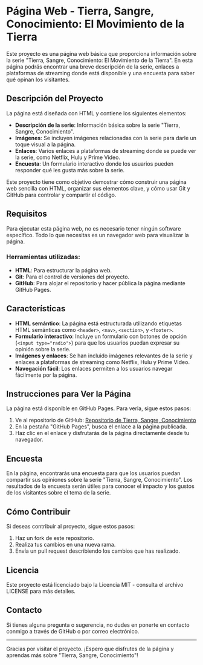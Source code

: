 # Página Web - Tierra, Sangre, Conocimiento: El Movimiento de la Tierra

Este proyecto es una página web básica que proporciona información sobre la serie "Tierra, Sangre, Conocimiento: El Movimiento de la Tierra". En esta página podrás encontrar una breve descripción de la serie, enlaces a plataformas de streaming donde está disponible y una encuesta para saber qué opinan los visitantes.

## Descripción del Proyecto

La página está diseñada con HTML y contiene los siguientes elementos:
- **Descripción de la serie**: Información básica sobre la serie "Tierra, Sangre, Conocimiento".
- **Imágenes**: Se incluyen imágenes relacionadas con la serie para darle un toque visual a la página.
- **Enlaces**: Varios enlaces a plataformas de streaming donde se puede ver la serie, como Netflix, Hulu y Prime Video.
- **Encuesta**: Un formulario interactivo donde los usuarios pueden responder qué les gusta más sobre la serie.

Este proyecto tiene como objetivo demostrar cómo construir una página web sencilla con HTML, organizar sus elementos clave, y cómo usar Git y GitHub para controlar y compartir el código.

## Requisitos

Para ejecutar esta página web, no es necesario tener ningún software específico. Todo lo que necesitas es un navegador web para visualizar la página.

### Herramientas utilizadas:
- **HTML**: Para estructurar la página web.
- **Git**: Para el control de versiones del proyecto.
- **GitHub**: Para alojar el repositorio y hacer pública la página mediante GitHub Pages.

## Características

- **HTML semántico**: La página está estructurada utilizando etiquetas HTML semánticas como `<header>`, `<nav>`, `<section>`, y `<footer>`.
- **Formulario interactivo**: Incluye un formulario con botones de opción (`<input type="radio">`) para que los usuarios puedan expresar su opinión sobre la serie.
- **Imágenes y enlaces**: Se han incluido imágenes relevantes de la serie y enlaces a plataformas de streaming como Netflix, Hulu y Prime Video.
- **Navegación fácil**: Los enlaces permiten a los usuarios navegar fácilmente por la página.

## Instrucciones para Ver la Página

La página está disponible en GitHub Pages. Para verla, sigue estos pasos:

1. Ve al repositorio de GitHub: [Repositorio de Tierra, Sangre, Conocimiento](https://github.com/tu_usuario/tu_repositorio)
2. En la pestaña "GitHub Pages", busca el enlace a la página publicada.
3. Haz clic en el enlace y disfrutarás de la página directamente desde tu navegador.

## Encuesta

En la página, encontrarás una encuesta para que los usuarios puedan compartir sus opiniones sobre la serie "Tierra, Sangre, Conocimiento". Los resultados de la encuesta serán útiles para conocer el impacto y los gustos de los visitantes sobre el tema de la serie.

## Cómo Contribuir

Si deseas contribuir al proyecto, sigue estos pasos:

1. Haz un fork de este repositorio.
2. Realiza tus cambios en una nueva rama.
3. Envía un pull request describiendo los cambios que has realizado.

## Licencia

Este proyecto está licenciado bajo la Licencia MIT - consulta el archivo LICENSE para más detalles.

## Contacto

Si tienes alguna pregunta o sugerencia, no dudes en ponerte en contacto conmigo a través de GitHub o por correo electrónico.

---

Gracias por visitar el proyecto. ¡Espero que disfrutes de la página y aprendas más sobre "Tierra, Sangre, Conocimiento"!
